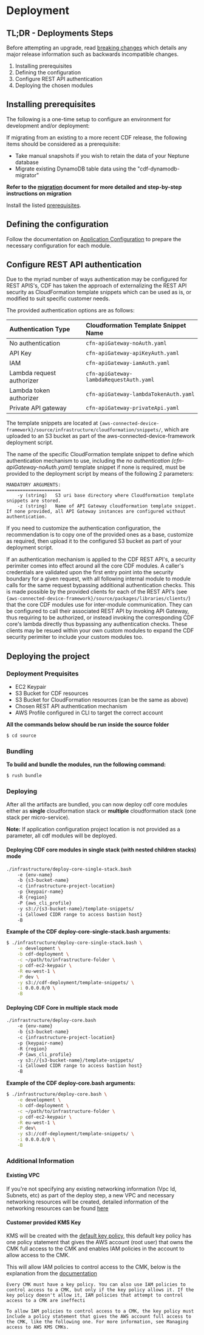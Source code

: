# Deployment

## TL;DR - Deployments Steps

Before attempting an upgrade, read [breaking changes](../docs/breaking-changes.md) which details any major release information such as backwards incompatible changes.  

1. Installing prerequisites
2. Defining the configuration
3. Configure REST API authentication
4. Deploying the chosen modules

## Installing prerequisites

The following is a one-time setup to configure an environment for development and/or deployment:

If migrating from an existing to a more recent CDF release, the following items should be considered as a prerequisite:
- Take manual snapshots if you wish to retain the data of your Neptune database
- Migrate existing DynamoDB table data using the "cdf-dynamodb-migrator"

**Refer to the [migration](./migration.md) document for more detailed and step-by-step instructions on migration**

Install the listed [prerequisites](development/prequisities.md).

## Defining the configuration

Follow the documentation on [Application Configuration](./application-configuration.md) to prepare the necessary configuration for each module.

## Configure REST API authentication

Due to the myriad number of ways authentication may be configured for REST APIS's, CDF has taken the approach of externalizing the REST API security as CloudFormation template snippets which can be used as is, or modified to suit specific customer needs.  

The provided authentication options are as follows:

| Authentication Type | Cloudformation Template Snippet Name |
| :--- | :--- |
| No authentication | `cfn-apiGateway-noAuth.yaml` |
| API Key | `cfn-apiGateway-apiKeyAuth.yaml` |
| IAM | `cfn-apiGateway-iamAuth.yaml` |
| Lambda request authorizer | `cfn-apiGateway-lambdaRequestAuth.yaml` |
| Lambda token authorizer | `cfn-apiGateway-lambdaTokenAuth.yaml` |
| Private API gateway | `cfn-apiGateway-privateApi.yaml` |

The template snippets are located at `{aws-connected-device-framework}/source/infrastructure/cloudformation/snippets/`, which are uploaded to an S3 bucket as part of the aws-connected-device-framework deployment script.  

The name of the specific CloudFormation template snippet to define which authentication mechanism to use, including the _no authentication (cfn-apiGateway-noAuth.yaml)_ template snippet if none is required, must be provided to the deployment script by means of the following 2 parameters:

```shell script
MANDATORY ARGUMENTS:
====================
    -y (string)   S3 uri base directory where Cloudformation template snippets are stored.
    -z (string)   Name of API Gateway cloudformation template snippet. If none provided, all API Gateway instances are configured without authentication.

```

If you need to customize the authentication configuration, the recommendation is to copy one of the provided ones as a base, customize as required, then upload it to the configured S3 bucket as part of your deployment script.

If an authentication mechanism is applied to the CDF REST API's, a security perimiter comes into effect around all the core CDF modules.  A caller's credentials are validated upon the first entry point into the security boundary for a given request, with all following internal module to module calls for the same request bypassing additional authentication checks.  This is made possible by the provided clients for each of the REST API's (see `{aws-connected-device-framework}/source/packages/libraries/clients/`) that the core CDF modules use for inter-module communication.  They can be configured to call their associated REST API by invoking API Gateway, thus requiring to be authorized, or instead invoking the corresponding CDF core's lambda directly thus bypassing any authentication checks.  These clients may be resued within your own custom modules to expand the CDF security perimiter to include your custom modules too.

## Deploying the project

### Deployment Prequisites

* EC2 Keypair
* S3 Bucket for CDF resources
* S3 Bucket for CloudFormation resources (can be the same as above)
* Chosen REST API authentication mechanism
* AWS Profile configured in CLI to target the correct account

**All the commands below should be run inside the source folder**

```bash
$ cd source
```
### Bundling

**To build and bundle the modules, run the following command:**

```bash
$ rush bundle
```

### Deploying

After all the artifacts are bundled, you can now deploy cdf core modules either as **single** cloudformation stack or **multiple** cloudformation stack (one stack per micro-service).

**Note:** If application configuration project location is not provided as a parameter, all cdf modules will be deployed.

#### Deploying CDF core modules in single stack (with nested children stacks) mode 

```bash
./infrastructure/deploy-core-single-stack.bash
    -e {env-name} 
    -b {s3-bucket-name} 
    -c {infrastructure-project-location}
    -p {keypair-name}
    -R {region} 
    -P {aws_cli_profile}
    -y s3://{s3-bucket-name}/template-snippets/
    -i {allowed CIDR range to access bastion host}
    -B 
```

**Example of the CDF deploy-core-single-stack.bash arguments:**

```bash
$ ./infrastructure/deploy-core-single-stack.bash \
    -e development \
    -b cdf-deployment \
    -c ~/path/to/infrastructure-folder \
    -p cdf-ec2-keypair \
    -R eu-west-1 \
    -P dev \
    -y s3://cdf-deployment/template-snippets/ \
    -i 0.0.0.0/0 \
    -B 
```
#### Deploying CDF Core in multiple stack mode

```bash
./infrastructure/deploy-core.bash 
    -e {env-name} 
    -b {s3-bucket-name} 
    -c {infrastructure-project-location}
    -p {keypair-name}
    -R {region} 
    -P {aws_cli_profile}
    -y s3://{s3-bucket-name}/template-snippets/
    -i {allowed CIDR range to access bastion host}
    -B 
```

**Example of the CDF deploy-core.bash arguments:**

```bash
$ ./infrastructure/deploy-core.bash \
    -e development \
    -b cdf-deployment \
    -c ~/path/to/infrastructure-folder \
    -p cdf-ec2-keypair \
    -R eu-west-1 \
    -P dev\
    -y s3://cdf-deployment/template-snippets/ \
    -i 0.0.0.0/0 \
    -B 
```

### Additional Information

#### Existing VPC

If you're not specifying any existing networking information (Vpc Id, Subnets, etc) as part of the deploy step, a new VPC and necessary networking resources will be created, detailed information of the networking resources can be found [here](../../source/infrastructure/cloudformation/cfn-networking.yaml) 

#### Customer provided KMS Key

KMS will be created with the [default key policy](https://docs.aws.amazon.com/kms/latest/developerguide/key-policies.html#key-policy-default), this default key policy has one policy statement that gives the AWS account (root user) that owns the CMK full access to the CMK and enables IAM policies in the account to allow access to the CMK.

This will allow IAM policies to control access to the CMK, below is the explanation from the [documentation](https://docs.aws.amazon.com/kms/latest/developerguide/key-policies.html#key-policy-default-allow-root-enable-iam)
```
Every CMK must have a key policy. You can also use IAM policies to control access to a CMK, but only if the key policy allows it. If the key policy doesn't allow it, IAM policies that attempt to control access to a CMK are ineffecti

To allow IAM policies to control access to a CMK, the key policy must include a policy statement that gives the AWS account full access to the CMK, like the following one. For more information, see Managing access to AWS KMS CMKs.
```

